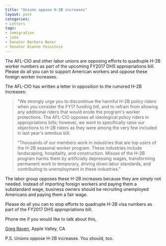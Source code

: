 ```yaml
---
title: "Unions oppose H-2B increases"
layout: post
categories:
- Letters
tags:
- immigration
- jobs
- Senator Barbara Boxer
- Senator Dianne Feinstein
---
```


The AFL-CIO and other labor unions are opposing efforts to quadruple H-2B worker numbers as part of the upcoming FY2017 DHS appropriations bill. Please do all you can to support American workers and oppose these foreign worker increases.

The AFL-CIO has written a letter in opposition to the rumored H-2B increases:

> "We strongly urge you to discontinue the harmful H-2B policy riders when you consider the FY17 funding bill, and to refrain from allowing any additional riders that would erode the program's worker protections. The AFL-CIO opposes all ideological policy riders in appropriations bills; however, we want to specifically raise our objections to H-2B riders as they were among the very few included in last year's omnibus bill.
> 
> "Thousands of our members work in industries that are top users of the H-2B seasonal worker program. These industries include landscaping, hospitality, and construction. Misuse of the H-2B program harms them by artificially depressing wages, transforming permanent work to temporary, driving down labor standards, and contributing to unemployment in these industries."

The labor group opposes these H-2B increases because they are simply not needed. Instead of importing foreign workers and paying them a substandard wage, business owners should be recruiting unemployed Americans and paying them a fair wage.

Please do all you can to stop efforts to quadruple H-2B visa numbers as part of the FY2017 DHS appropriations bill.

Phone me if you would like to talk about this,

[Greg Raven](https://www.gregraven.org/), Apple Valley, CA

P.S. Unions oppose H-2B increases. You should, too.